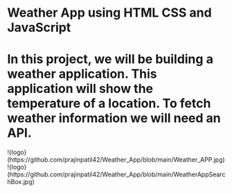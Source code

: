 <h1>Weather App using HTML CSS and JavaScript</h1>
<h1>In this project, we will be
building a weather application. This
application will show the temperature of a
location. To fetch weather information we
will need an API.</h1>
!{logo}(https://github.com/prajinpatil42/Weather_App/blob/main/Weather_APP.jpg)
!{logo}(https://github.com/prajinpatil42/Weather_App/blob/main/WeatherAppSearchBox.jpg)
